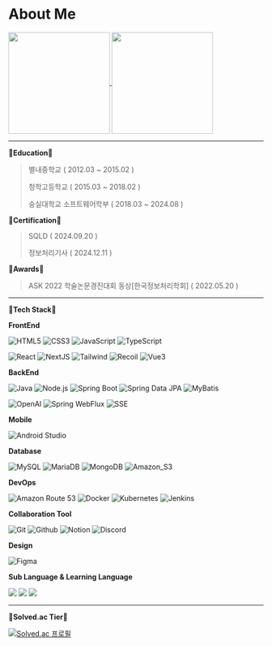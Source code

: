 # About Me

<a href="https://github.com/anuraghazra/github-readme-stats">
  <img height=200 align="center" src="https://github-readme-stats.vercel.app/api?username=woodart8&theme=tokyonight)" />
</a> 
<a href="https://github.com/anuraghazra/convoychat">
  <img height=200 align="center" src="https://github-readme-stats.vercel.app/api/top-langs?username=woodart8&layout=compact&langs_count=8&card_width=300" />
</a>

---

**🏫Education🏫**
> 별내중학교 ( 2012.03 ~ 2015.02 )
>
> 청학고등학교 ( 2015.03 ~ 2018.02 )
>
> 숭실대학교 소프트웨어학부 ( 2018.03 ~ 2024.08 )

**🏅Certification🏅**
> SQLD ( 2024.09.20 )
> 
> 정보처리기사 ( 2024.12.11 )

**🥇Awards🥇**
> ASK 2022 학술논문경진대회 동상[한국정보처리학회] ( 2022.05.20 )

---

**📘Tech Stack📘**

**FrontEnd**

![HTML5](https://img.shields.io/badge/HTML5-E34F26?style=flat&logo=HTML5&logoColor=white) 
![CSS3](https://img.shields.io/badge/CSS3-1572B6?style=flat&logo=CSS3&logoColor=white)
![JavaScript](https://img.shields.io/badge/JavaScript-F7DF1E?style=flat&logo=JavaScript&logoColor=white) 
![TypeScript](https://img.shields.io/badge/TypeScript-3178C6?style=flat&logo=TypeScript&logoColor=white)

![React](https://img.shields.io/badge/React-61DAFB?style=flat&logo=React&logoColor=white)
![NextJS](https://img.shields.io/badge/Next.JS-333333?style=flat&logo=nextdotjs&logoColor=white)
![Tailwind](https://img.shields.io/badge/Tailwind_CSS-06B6D4?style=flat&logo=tailwindcss&logoColor=white)
![Recoil](https://img.shields.io/badge/Recoil-3578E5?style=flat&logo=recoil&logoColor=white)
![Vue3](https://img.shields.io/badge/Vue3-4FC08D?style=flat&logo=vuedotjs&logoColor=white)

**BackEnd**

![Java](https://img.shields.io/badge/Java-007396?style=flat&logo=openjdk&logoColor=white) 
![Node.js](https://img.shields.io/badge/Node.js-339933?style=flat&logo=Node.js&logoColor=white) 
![Spring Boot](https://img.shields.io/badge/Spring_Boot-569A31?style=flat&logo=spring-boot&logoColor=white) 
![Spring Data JPA](https://img.shields.io/badge/Spring_Data_JPA-6DB33F.svg?&logo=spring-data-JPA)
![MyBatis](https://img.shields.io/badge/MyBatis-FE6602.svg?&logo=mybatis5&logoColor=white)

![OpenAI](https://img.shields.io/badge/OpenAI-412991.svg?&logo=openai&logoColor=white)
![Spring WebFlux](https://img.shields.io/badge/Spring_WebFlux-6DB33F.svg?&logo=spring-webflux&logoColor=white)
![SSE](https://img.shields.io/badge/SSE-333333.svg?&logo=sse&logoColor=white)

**Mobile**

![Android Studio](https://img.shields.io/badge/Android_Studio-3DDC84?style=flat&logo=androidstudio&logoColor=white) 

**Database**

![MySQL](https://img.shields.io/badge/MySQL-4479A1?style=flat&logo=mysql&logoColor=white)
![MariaDB](https://img.shields.io/badge/MariaDB-003545?style=flat&logo=mariadb&logoColor=white)
![MongoDB](https://img.shields.io/badge/MongoDB-47A248?style=flat&logo=mongodb&logoColor=white) 
![Amazon_S3](https://img.shields.io/badge/Amazon_S3-569A31?style=flat&logo=amazons3&logoColor=white) 

**DevOps**

![Amazon Route 53](https://img.shields.io/badge/Route_53-8C4FFF?style=flat&logo=amazonroute53&logoColor=white) 
![Docker](https://img.shields.io/badge/Docker-2496ED.svg?&logo=docker&logoColor=white)
![Kubernetes](https://img.shields.io/badge/Kubernetes-326CE5.svg?&logo=kubernetes&logoColor=white)
![Jenkins](https://img.shields.io/badge/Jenkins-D24939?logo=jenkins&logoColor=white)

**Collaboration Tool**

![Git](https://img.shields.io/badge/Git-F05032?style=flat&logo=Git&logoColor=white)
![Github](https://img.shields.io/badge/GitHub-181717?style=flat&logo=GitHub&logoColor=white)
![Notion](https://img.shields.io/badge/Notion-dddddd?style=flat&logo=Notion&logoColor=black)
![Discord](https://img.shields.io/badge/Discord-5865F2?style=flat&logo=Discord&logoColor=white)

**Design**

![Figma](https://img.shields.io/badge/Figma-F24E1E?style=flat&logo=Figma&logoColor=white)

**Sub Language & Learning Language**

<img src="https://img.shields.io/badge/C-A8B9CC?style=flat&logo=c&logoColor=white"> <img src="https://img.shields.io/badge/C++-00599C?style=flat&logo=cplusplus&logoColor=white"> <img src="https://img.shields.io/badge/Python-3776AB?style=flat&logo=Python&logoColor=white"> 

---

**📗Solved.ac Tier📗**

[![Solved.ac
프로필](http://mazassumnida.wtf/api/v2/generate_badge?boj=kibeom920)](https://solved.ac/kibeom920)
